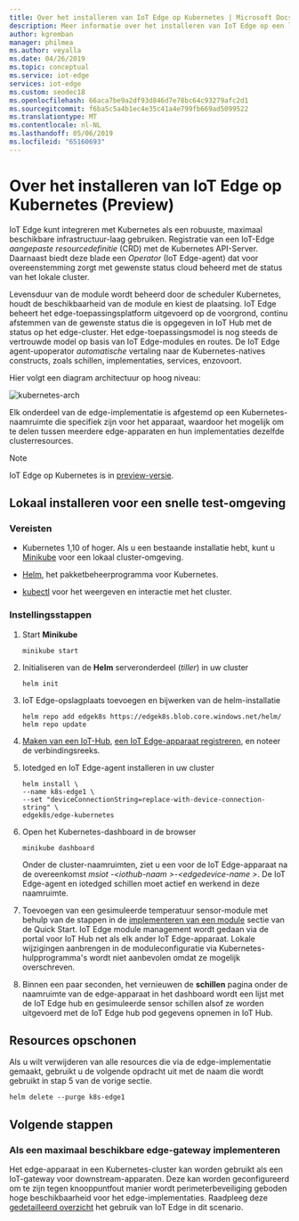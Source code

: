 ```yaml
---
title: Over het installeren van IoT Edge op Kubernetes | Microsoft Docs
description: Meer informatie over het installeren van IoT Edge op een lokale ontwikkelingsomgeving cluster met Kubernetes
author: kgremban
manager: philmea
ms.author: veyalla
ms.date: 04/26/2019
ms.topic: conceptual
ms.service: iot-edge
services: iot-edge
ms.custom: seodec18
ms.openlocfilehash: 66aca7be9a2df93d846d7e78bc64c93279afc2d1
ms.sourcegitcommit: f6ba5c5a4b1ec4e35c41a4e799fb669ad5099522
ms.translationtype: MT
ms.contentlocale: nl-NL
ms.lasthandoff: 05/06/2019
ms.locfileid: "65160693"
---
```

# <a name="how-to-install-iot-edge-on-kubernetes-preview"></a>Over het installeren van IoT Edge op Kubernetes (Preview)

IoT Edge kunt integreren met Kubernetes als een robuuste, maximaal beschikbare infrastructuur-laag gebruiken. Registratie van een IoT-Edge *aangepaste resourcedefinitie* (CRD) met de Kubernetes API-Server. Daarnaast biedt deze blade een *Operator* (IoT Edge-agent) dat voor overeenstemming zorgt met gewenste status cloud beheerd met de status van het lokale cluster. 

Levensduur van de module wordt beheerd door de scheduler Kubernetes, houdt de beschikbaarheid van de module en kiest de plaatsing. IoT Edge beheert het edge-toepassingsplatform uitgevoerd op de voorgrond, continu afstemmen van de gewenste status die is opgegeven in IoT Hub met de status op het edge-cluster. Het edge-toepassingsmodel is nog steeds de vertrouwde model op basis van IoT Edge-modules en routes. De IoT Edge agent-upoperator *automatische* vertaling naar de Kubernetes-natives constructs, zoals schillen, implementaties, services, enzovoort.

Hier volgt een diagram architectuur op hoog niveau:

![kubernetes-arch](./media/how-to-install-iot-edge-kubernetes/k8s-arch.png)

Elk onderdeel van de edge-implementatie is afgestemd op een Kubernetes-naamruimte die specifiek zijn voor het apparaat, waardoor het mogelijk om te delen tussen meerdere edge-apparaten en hun implementaties dezelfde clusterresources.

>[!NOTE]
>IoT Edge op Kubernetes is in [preview-versie](https://azure.microsoft.com/support/legal/preview-supplemental-terms/).

## <a name="install-locally-for-a-quick-test-environment"></a>Lokaal installeren voor een snelle test-omgeving

### <a name="prerequisites"></a>Vereisten

* Kubernetes 1,10 of hoger. Als u een bestaande installatie hebt, kunt u [Minikube](https://kubernetes.io/docs/setup/minikube/) voor een lokaal cluster-omgeving. 

* [Helm](https://helm.sh/docs/using_helm/#quickstart-guide), het pakketbeheerprogramma voor Kubernetes.

* [kubectl](https://kubernetes.io/docs/tasks/tools/install-kubectl/) voor het weergeven en interactie met het cluster.

### <a name="setup-steps"></a>Instellingsstappen

1. Start **Minikube**

    ``` shell
    minikube start
    ```

1. Initialiseren van de **Helm** serveronderdeel (*tiller*) in uw cluster

    ``` shell
    helm init
    ```

1. IoT Edge-opslagplaats toevoegen en bijwerken van de helm-installatie

    ``` shell
    helm repo add edgek8s https://edgek8s.blob.core.windows.net/helm/
    helm repo update
    ```

1. [Maken van een IoT-Hub](../iot-hub/iot-hub-create-through-portal.md), [een IoT Edge-apparaat registreren](how-to-register-device-portal.md), en noteer de verbindingsreeks.

1. Iotedged en IoT Edge-agent installeren in uw cluster

    ```shell
    helm install \
    --name k8s-edge1 \
    --set "deviceConnectionString=replace-with-device-connection-string" \
    edgek8s/edge-kubernetes
    ```
1. Open het Kubernetes-dashboard in de browser

    ```shell
    minikube dashboard
    ```

    Onder de cluster-naamruimten, ziet u een voor de IoT Edge-apparaat na de overeenkomst *msiot -\<iothub-naam >-\<edgedevice-name >*. De IoT Edge-agent en iotedged schillen moet actief en werkend in deze naamruimte.

1. Toevoegen van een gesimuleerde temperatuur sensor-module met behulp van de stappen in de [implementeren van een module](quickstart-linux.md#deploy-a-module) sectie van de Quick Start. IoT Edge module management wordt gedaan via de portal voor IoT Hub net als elk ander IoT Edge-apparaat. Lokale wijzigingen aanbrengen in de moduleconfiguratie via Kubernetes-hulpprogramma's wordt niet aanbevolen omdat ze mogelijk overschreven.

1. Binnen een paar seconden, het vernieuwen de **schillen** pagina onder de naamruimte van de edge-apparaat in het dashboard wordt een lijst met de IoT Edge hub en gesimuleerde sensor schillen alsof ze worden uitgevoerd met de IoT Edge hub pod gegevens opnemen in IoT Hub.

## <a name="clean-up-resources"></a>Resources opschonen

Als u wilt verwijderen van alle resources die via de edge-implementatie gemaakt, gebruikt u de volgende opdracht uit met de naam die wordt gebruikt in stap 5 van de vorige sectie.

``` shell
helm delete --purge k8s-edge1
```

## <a name="next-steps"></a>Volgende stappen

### <a name="deploy-as-a-highly-available-edge-gateway"></a>Als een maximaal beschikbare edge-gateway implementeren 

Het edge-apparaat in een Kubernetes-cluster kan worden gebruikt als een IoT-gateway voor downstream-apparaten. Deze kan worden geconfigureerd om te zijn tegen knooppuntfout manier wordt perimeterbeveiliging geboden hoge beschikbaarheid voor het edge-implementaties. Raadpleeg deze [gedetailleerd overzicht](https://github.com/Azure-Samples/iotedge-gateway-on-kubernetes) het gebruik van IoT Edge in dit scenario.
